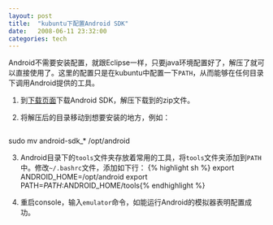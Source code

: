 ```yaml
---
layout: post
title:  "kubuntu下配置Android SDK"
date:   2008-06-11 23:32:00
categories: tech
---
```


Android不需要安装配置，就跟Eclipse一样，只要java环境配置好了，解压了就可以直接使用了。这里的配置只是在kubuntu中配置一下`PATH`，从而能够在任何目录下调用Android提供的工具。

1. 到[下载页面](http://code.google.com/android/download.html)下载Android SDK，解压下载到的zip文件。

2. 将解压后的目录移动到想要安装的地方，例如：
    <pre class="console">
sudo mv android-sdk_* /opt/android</pre>

3. Android目录下的`tools`文件夹存放着常用的工具，将`tools`文件夹添加到`PATH`中。修改`~/.bashrc`文件，添加如下行：
    {% highlight sh %}
export ANDROID_HOME=/opt/android
export PATH=$PATH:$ANDROID_HOME/tools{% endhighlight %}

4. 重启console，输入`emulator`命令，如能运行Android的模拟器表明配置成功。
